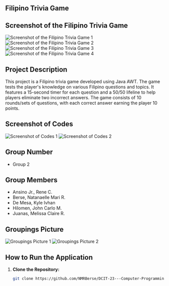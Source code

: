 ## Filipino Trivia Game

## Screenshot of the Filipino Trivia Game
![Screenshot of the Filipino Trivia Game 1](https://github.com/NMRBerse/DCIT-23---Computer-Programming-2-Java-GUI-Final-Project-AWT-Only-/assets/174326129/135a8557-cf06-4b15-ba64-b13d93b72110)
![Screenshot of the Filipino Trivia Game 2](https://github.com/NMRBerse/DCIT-23---Computer-Programming-2-Java-GUI-Final-Project-AWT-Only-/assets/174326129/65eb200d-a57a-4d84-bb53-3e7381bd1ef3)
![Screenshot of the Filipino Trivia Game 3](https://github.com/NMRBerse/DCIT-23---Computer-Programming-2-Java-GUI-Final-Project-AWT-Only-/assets/174326129/31d22d94-5cdf-48f1-b651-97d9cef6c12b)
![Screenshot of the Filipino Trivia Game 4](https://github.com/NMRBerse/DCIT-23---Computer-Programming-2-Java-GUI-Final-Project-AWT-Only-/assets/174326129/3bd543a9-c383-479c-84a2-6d16c1cf739b)

## Project Description
This project is a Filipino trivia game developed using Java AWT. The game tests the player's knowledge on various Filipino questions and topics. It features a 15-second timer for each question and a 50/50 lifeline to help players eliminate two incorrect answers. The game consists of 10 rounds/sets of questions, with each correct answer earning the player 10 points.

## Screenshot of Codes
![Screenshot of Codes 1](https://github.com/NMRBerse/DCIT-23---Computer-Programming-2-Java-GUI-Final-Project-AWT-Only-/assets/174326129/674b4eca-d9dc-46f6-89f8-745a185e413b)
![Screenshot of Codes 2](https://github.com/NMRBerse/DCIT-23---Computer-Programming-2-Java-GUI-Final-Project-AWT-Only-/assets/174326129/95d93a61-9682-4963-852d-87eeea141f7a)


## Group Number
- Group 2

## Group Members
- Ansino Jr., Rene C. 
- Berse, Natanaelle Mari R.
- De Mesa, Kyle Ivhan 
- Hilomen, John Carlo M.
- Juanas, Melissa Claire R.

## Groupings Picture
![Groupings Picture 1](https://github.com/NMRBerse/DCIT-23---Computer-Programming-2-Java-GUI-Final-Project-AWT-Only-/assets/174326129/d9c61056-a2a6-4589-943f-251525934615)
![Groupings Picture 2](https://github.com/NMRBerse/DCIT-23---Computer-Programming-2-Java-GUI-Final-Project-AWT-Only-/assets/174326129/34dcda80-43bc-4551-9521-ec9f7a1957d6)

## How to Run the Application
1. **Clone the Repository:**
   ```bash
   git clone https://github.com/NMRBerse/DCIT-23---Computer-Programming-2-Java-GUI-Final-Project-AWT-Only-.git
